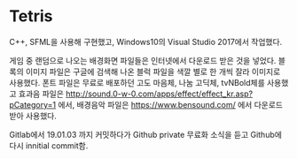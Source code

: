 # Tetris
C++, SFML을 사용해 구현했고, Windows10의 Visual Studio 2017에서 작업했다.

게임 중 랜덤으로 나오는 배경화면 파일들은 인터넷에서 다운로드 받은 것을 넣었다.
블록의 이미지 파일은 구글에 검색해 나온 블럭 파일을 색깔 별로 한 개씩 잘라 이미지로 사용했다.
폰트 파일은 무료로 배포하던 고도 마음체, 나눔 고딕체, tvNBold체를 사용했고
효과음 파일은 http://sound.0-w-0.com/apps/effect/effect_kr.asp?pCategory=1 에서,
배경음악 파일은 https://www.bensound.com/ 에서 다운로드 받아 사용했다.

Gitlab에서 19.01.03 까지 커밋하다가 Github private 무료화 소식을 듣고 Github에 다시 innitial commit함.
